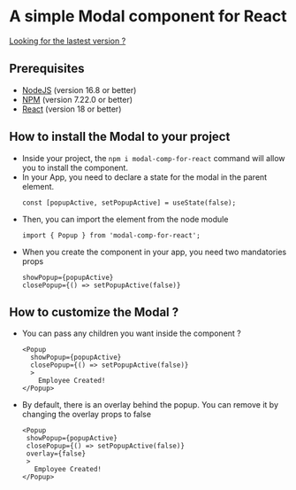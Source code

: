 # A simple Modal component for React

[Looking for the lastest version ?](https://github.com/canthom/react-modal-component)

## Prerequisites

- [NodeJS](https://nodejs.org/en/) (version 16.8 or better)
- [NPM](https://www.npmjs.com/) (version 7.22.0 or better)
- [React](https://fr.reactjs.org/) (version 18 or better)

## How to install the Modal to your project

- Inside your project, the `npm i modal-comp-for-react` command will allow you to install the component.
- In your App, you need to declare a state for the modal in the parent element.
  ```
  const [popupActive, setPopupActive] = useState(false);
  ```
- Then, you can import the element from the node module
  ```
  import { Popup } from 'modal-comp-for-react';
  ```
- When you create the <Popup /> component in your app, you need two mandatories props
  ```
  showPopup={popupActive}
  closePopup={() => setPopupActive(false)}
  ```

## How to customize the Modal ?

- You can pass any children you want inside the component ?
  ```
  <Popup
    showPopup={popupActive}
    closePopup={() => setPopupActive(false)}
    >
      Employee Created!
  </Popup>
  ```
- By default, there is an overlay behind the popup. You can remove it by changing the overlay props to false
  ```
  <Popup
   showPopup={popupActive}
   closePopup={() => setPopupActive(false)}
   overlay={false}
   >
     Employee Created!
  </Popup>
  ```
